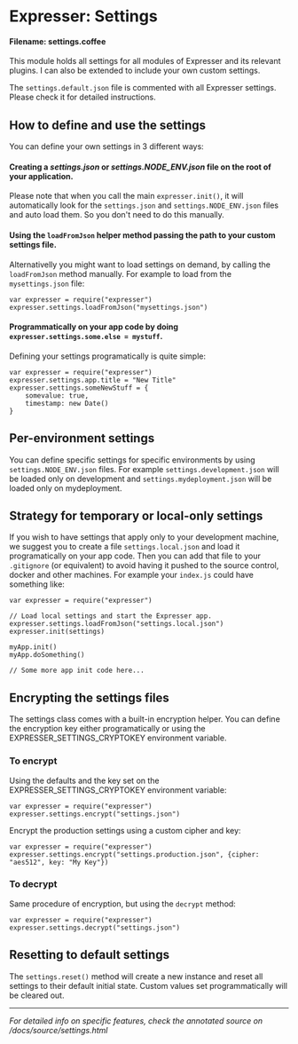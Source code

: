 # Expresser: Settings

#### Filename: settings.coffee

This module holds all settings for all modules of Expresser and its relevant plugins. I can also be extended
to include your own custom settings.


The `settings.default.json` file is commented with all Expresser settings. Please check it for detailed instructions.

## How to define and use the settings

You can define your own settings in 3 different ways:

#### Creating a *settings.json* or *settings.NODE_ENV.json* file on the root of your application.

Please note that when you call the main `expresser.init()`, it will automatically look for the
`settings.json` and `settings.NODE_ENV.json` files and auto load them. So you don't need to do
this manually.

#### Using the `loadFromJson` helper method passing the path to your custom settings file.

Alternativelly you might want to load settings on demand, by calling the `loadFromJson` method manually.
For example to load from the `mysettings.json` file:

    var expresser = require("expresser")
    expresser.settings.loadFromJson("mysettings.json")

#### Programmatically on your app code by doing `expresser.settings.some.else = mystuff`.

Defining your settings programatically is quite simple:

    var expresser = require("expresser")
    expresser.settings.app.title = "New Title"
    expresser.settings.someNewStuff = {
        somevalue: true,
        timestamp: new Date()
    }

## Per-environment settings

You can define specific settings for specific environments by using `settings.NODE_ENV.json` files.
For example `settings.development.json` will be loaded only on development and `settings.mydeployment.json`
will be loaded only on mydeployment.

## Strategy for temporary or local-only settings

If you wish to have settings that apply only to your development machine, we suggest you to create a file
`settings.local.json` and load it programatically on your app code. Then you can add that file to your
`.gitignore` (or equivalent) to avoid having it pushed to the source control, docker and other machines.
For example your `index.js` could have something like:

    var expresser = require("expresser")

    // Load local settings and start the Expresser app.
    expresser.settings.loadFromJson("settings.local.json")
    expresser.init(settings)

    myApp.init()
    myApp.doSomething()

    // Some more app init code here...

## Encrypting the settings files

The settings class comes with a built-in encryption helper. You can define the encryption key either
programatically or using the EXPRESSER_SETTINGS_CRYPTOKEY environment variable.

### To encrypt

Using the defaults and the key set on the EXPRESSER_SETTINGS_CRYPTOKEY environment variable:

    var expresser = require("expresser")
    expresser.settings.encrypt("settings.json")

Encrypt the production settings using a custom cipher and key:

    var expresser = require("expresser")
    expresser.settings.encrypt("settings.production.json", {cipher: "aes512", key: "My Key"})

### To decrypt

Same procedure of encryption, but using the `decrypt` method:

    var expresser = require("expresser")
    expresser.settings.decrypt("settings.json")

## Resetting to default settings

The `settings.reset()` method will create a new instance and reset all settings to their default initial state.
Custom values set programmatically will be cleared out.

---

*For detailed info on specific features, check the annotated source on /docs/source/settings.html*
